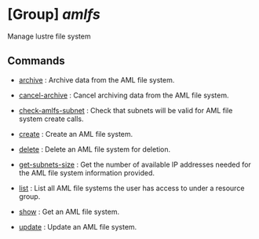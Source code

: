 # [Group] _amlfs_

Manage lustre file system

## Commands

- [archive](/Commands/amlfs/_archive.md)
: Archive data from the AML file system.

- [cancel-archive](/Commands/amlfs/_cancel-archive.md)
: Cancel archiving data from the AML file system.

- [check-amlfs-subnet](/Commands/amlfs/_check-amlfs-subnet.md)
: Check that subnets will be valid for AML file system create calls.

- [create](/Commands/amlfs/_create.md)
: Create an AML file system.

- [delete](/Commands/amlfs/_delete.md)
: Delete an AML file system for deletion.

- [get-subnets-size](/Commands/amlfs/_get-subnets-size.md)
: Get the number of available IP addresses needed for the AML file system information provided.

- [list](/Commands/amlfs/_list.md)
: List all AML file systems the user has access to under a resource group.

- [show](/Commands/amlfs/_show.md)
: Get an AML file system.

- [update](/Commands/amlfs/_update.md)
: Update an AML file system.
